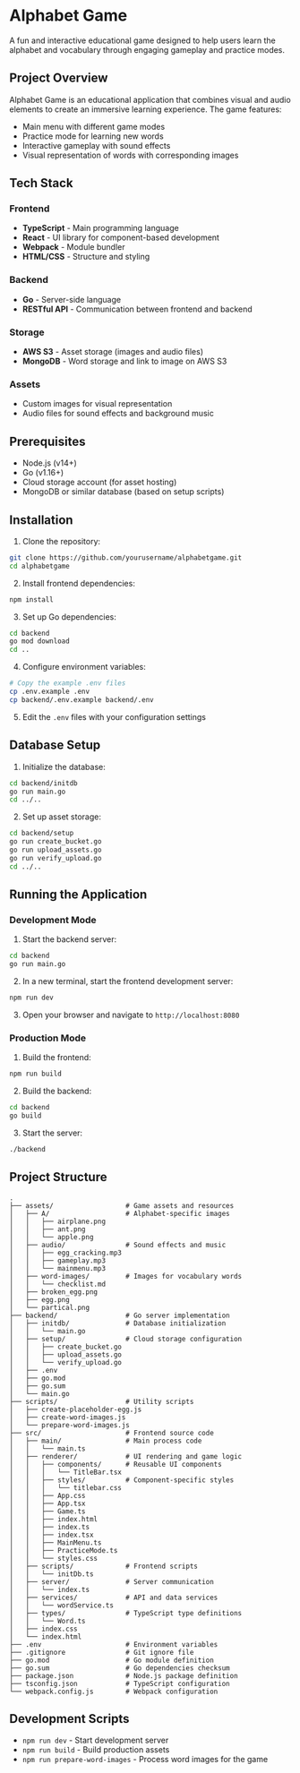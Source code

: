 # Alphabet Game

A fun and interactive educational game designed to help users learn the alphabet and vocabulary through engaging gameplay and practice modes.

## Project Overview

Alphabet Game is an educational application that combines visual and audio elements to create an immersive learning experience. The game features:

- Main menu with different game modes
- Practice mode for learning new words
- Interactive gameplay with sound effects
- Visual representation of words with corresponding images

## Tech Stack

### Frontend
- **TypeScript** - Main programming language
- **React** - UI library for component-based development
- **Webpack** - Module bundler
- **HTML/CSS** - Structure and styling

### Backend
- **Go** - Server-side language
- **RESTful API** - Communication between frontend and backend

### Storage
- **AWS S3** - Asset storage (images and audio files)
- **MongoDB** - Word storage and link to image on AWS S3

### Assets
- Custom images for visual representation
- Audio files for sound effects and background music

## Prerequisites

- Node.js (v14+)
- Go (v1.16+)
- Cloud storage account (for asset hosting)
- MongoDB or similar database (based on setup scripts)

## Installation

1. Clone the repository:
```bash
git clone https://github.com/yourusername/alphabetgame.git
cd alphabetgame
```

2. Install frontend dependencies:
```bash
npm install
```

3. Set up Go dependencies:
```bash
cd backend
go mod download
cd ..
```

4. Configure environment variables:
```bash
# Copy the example .env files
cp .env.example .env
cp backend/.env.example backend/.env
```

5. Edit the `.env` files with your configuration settings

## Database Setup

1. Initialize the database:
```bash
cd backend/initdb
go run main.go
cd ../..
```

2. Set up asset storage:
```bash
cd backend/setup
go run create_bucket.go
go run upload_assets.go
go run verify_upload.go
cd ../..
```

## Running the Application

### Development Mode

1. Start the backend server:
```bash
cd backend
go run main.go
```

2. In a new terminal, start the frontend development server:
```bash
npm run dev
```

3. Open your browser and navigate to `http://localhost:8080`

### Production Mode

1. Build the frontend:
```bash
npm run build
```

2. Build the backend:
```bash
cd backend
go build
```

3. Start the server:
```bash
./backend
```

## Project Structure

```
.
├── assets/                  # Game assets and resources
│   ├── A/                   # Alphabet-specific images
│   │   ├── airplane.png
│   │   ├── ant.png
│   │   └── apple.png
│   ├── audio/               # Sound effects and music
│   │   ├── egg_cracking.mp3
│   │   ├── gameplay.mp3
│   │   └── mainmenu.mp3
│   ├── word-images/         # Images for vocabulary words
│   │   └── checklist.md
│   ├── broken_egg.png
│   ├── egg.png
│   └── partical.png
├── backend/                 # Go server implementation
│   ├── initdb/              # Database initialization
│   │   └── main.go
│   ├── setup/               # Cloud storage configuration
│   │   ├── create_bucket.go
│   │   ├── upload_assets.go
│   │   └── verify_upload.go
│   ├── .env
│   ├── go.mod
│   ├── go.sum
│   └── main.go
├── scripts/                 # Utility scripts
│   ├── create-placeholder-egg.js
│   ├── create-word-images.js
│   └── prepare-word-images.js
├── src/                     # Frontend source code
│   ├── main/                # Main process code
│   │   └── main.ts
│   ├── renderer/            # UI rendering and game logic
│   │   ├── components/      # Reusable UI components
│   │   │   └── TitleBar.tsx
│   │   ├── styles/          # Component-specific styles
│   │   │   └── titlebar.css
│   │   ├── App.css
│   │   ├── App.tsx
│   │   ├── Game.ts
│   │   ├── index.html
│   │   ├── index.ts
│   │   ├── index.tsx
│   │   ├── MainMenu.ts
│   │   ├── PracticeMode.ts
│   │   └── styles.css
│   ├── scripts/             # Frontend scripts
│   │   └── initDb.ts
│   ├── server/              # Server communication
│   │   └── index.ts
│   ├── services/            # API and data services
│   │   └── wordService.ts
│   ├── types/               # TypeScript type definitions
│   │   └── Word.ts
│   ├── index.css
│   └── index.html
├── .env                     # Environment variables
├── .gitignore               # Git ignore file
├── go.mod                   # Go module definition
├── go.sum                   # Go dependencies checksum
├── package.json             # Node.js package definition
├── tsconfig.json            # TypeScript configuration
└── webpack.config.js        # Webpack configuration
```

## Development Scripts

- `npm run dev` - Start development server
- `npm run build` - Build production assets
- `npm run prepare-word-images` - Process word images for the game



